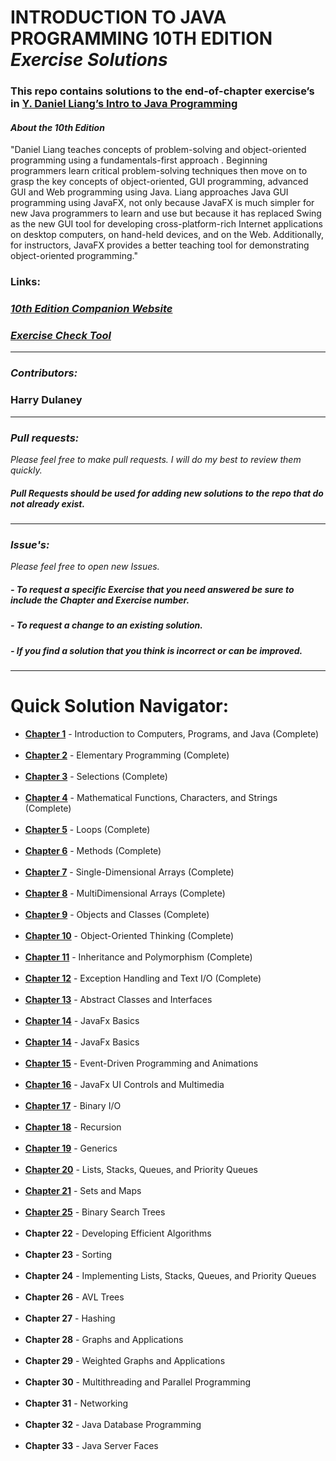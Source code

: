 # INTRODUCTION TO JAVA PROGRAMMING 10TH EDITION  <br> _Exercise Solutions_ 
### This repo contains solutions to the end-of-chapter exercise’s in <a href="https://www.amazon.com/Intro-Java-Programming-Comprehensive-Version/dp/0133761312">Y. Daniel Liang’s Intro to Java Programming</a>
#### _About the 10th Edition_ 
"Daniel Liang teaches concepts of problem-solving and object-oriented programming using a fundamentals-first approach
. Beginning programmers learn critical problem-solving techniques then move on to grasp the key concepts of object-oriented, GUI programming, advanced GUI and Web programming using Java. Liang approaches Java GUI programming using JavaFX, not only because JavaFX is much simpler for new Java programmers to learn and use but because it has replaced Swing as the new GUI tool for developing cross-platform-rich Internet applications on desktop computers, on hand-held devices, and on the Web. Additionally, for instructors, JavaFX provides a better teaching tool for demonstrating object-oriented programming."

### **Links:**
### <i><a href="http://liveexample.pearsoncmg.com/liang/intro10e">10th Edition Companion Website</a></i>
### <i><a href="https://liveexample.pearsoncmg.com/CheckExercise/faces/CheckExercise.xhtml?chapter=1&programName=Exercise01_01">Exercise Check Tool</a></i>

____
### <em>Contributors:</em>

### Harry Dulaney
____
### <em>Pull requests:</em>  
_Please feel free to make pull requests. I will do my best to review them quickly._
##### Pull Requests should be used for adding new solutions to the repo that do not already exist.
____
### <em>Issue's:</em>  
_Please feel free to open new Issues._
##### - To request a specific Exercise that you need answered be sure to include the Chapter and Exercise number. 
##### - To request a change to an existing solution. 
##### - If you find a solution that you think is incorrect or can be improved. 
____
# Quick Solution Navigator:
<ul>
		<li><a href="https://github.com/HarryDulaney/intro-to-java-programming/tree/master/src/ch_01"><strong
>Chapter 1</strong></a> - Introduction to Computers, Programs, and Java (Complete)</li><br>
		<li><a href="https://github.com/HarryDulaney/intro-to-java-programming/tree/master/src/ch_02"><strong
>Chapter 2</strong></a> - Elementary Programming (Complete)</li><br>
		<li><a href="https://github.com/HarryDulaney/intro-to-java-programming/tree/master/src/ch_03"><strong
>Chapter 3</strong></a> - Selections (Complete)</li><br>
		<li><a href="https://github.com/HarryDulaney/intro-to-java-programming/tree/master/src/ch_04"><strong
>Chapter 4</strong></a> - Mathematical Functions, Characters, and Strings (Complete)</li><br>
		<li><a href="https://github.com/HarryDulaney/intro-to-java-programming/tree/master/src/ch_05"><strong
>Chapter 5</strong></a> - Loops (Complete)</li><br>
		<li><a href="https://github.com/HarryDulaney/intro-to-java-programming/tree/master/src/ch_06"><strong
>Chapter 6</strong></a> - Methods (Complete)</li><br>
		<li><a href="https://github.com/HarryDulaney/intro-to-java-programming/tree/master/src/ch_07"><strong
>Chapter 7</strong></a> - Single-Dimensional Arrays (Complete)</li><br>
		<li><a href="https://github.com/HarryDulaney/intro-to-java-programming/tree/master/src/ch_08"><strong
>Chapter 8</strong></a> - MultiDimensional Arrays (Complete)</li><br>
		<li><a href="https://github.com/HarryDulaney/intro-to-java-programming/tree/master/src/ch_09"><strong
>Chapter 9</strong></a> - Objects and Classes (Complete)</li><br>
		<li><a href="https://github.com/HarryDulaney/intro-to-java-programming/tree/master/src/ch_10"><strong
>Chapter 10</strong></a> - Object-Oriented Thinking (Complete)</li><br>
		<li><a href="https://github.com/HarryDulaney/intro-to-java-programming/tree/master/src/ch_11"><strong
>Chapter 11</strong></a> - Inheritance and Polymorphism (Complete)</li><br>
		<li><a href="https://github.com/HarryDulaney/intro-to-java-programming/tree/master/src/ch_12"><strong
>Chapter 12</strong></a> - Exception Handling and Text I/O (Complete)</li><br>
		<li><a href="https://github.com/HarryDulaney/intro-to-java-programming/tree/master/src/ch_13"><strong>Chapter 13</strong></a> - Abstract Classes and Interfaces</li><br>
		<li><a href="https://github.com/HarryDulaney/intro-to-java-programming/tree/master/src/ch_14"><strong>Chapter 14</strong></a> - JavaFx Basics</li><br>
		<li><a href="https://github.com/HarryDulaney/intro-to-java-programming/tree/master/src/ch_14"><strong>Chapter 14</strong></a> - JavaFx Basics</li><br>
		<li><a href="https://github.com/HarryDulaney/intro-to-java-programming/tree/master/src/ch_15"><strong>Chapter 15</strong></a> - Event-Driven Programming and Animations</li><br>
		<li><a href="https://github.com/HarryDulaney/intro-to-java-programming/tree/master/src/ch_16"><strong>Chapter
		 16</strong></a> - JavaFx UI Controls and Multimedia</li><br>
		<li><a href="https://github.com/HarryDulaney/intro-to-java-programming/tree/master/src/ch_17"><strong>Chapter 17</strong></a> - Binary I/O</li><br>
		<li><a href="https://github.com/HarryDulaney/intro-to-java-programming/tree/master/src/ch_18"><strong>Chapter 18</strong></a> - Recursion</li><br>
		<li><a href="https://github.com/HarryDulaney/intro-to-java-programming/tree/master/src/ch_19"><strong>Chapter 19</strong></a> - Generics</li><br>
		<li><a href="https://github.com/HarryDulaney/intro-to-java-programming/tree/master/src/ch_20"><strong>Chapter 20</strong></a> - Lists, Stacks, Queues, and Priority Queues</li><br>
		<li><a href="https://github.com/HarryDulaney/intro-to-java-programming/tree/master/src/ch_21"><strong>Chapter 21</strong></a> - Sets and Maps</li><br>
		<li><a href="https://github.com/HarryDulaney/intro-to-java-programming/tree/master/src/ch_25"><strong>Chapter 25</strong></a> - Binary Search Trees </li><br>
		<li><!--<a href="https://github.com/HarryDulaney/java-programming-daniel-liang-10th/tree/master/src/">--><strong>Chapter 22</strong><!--</a>--> - Developing Efficient Algorithms</li><br>
		<li><!--<a href="https://github.com/HarryDulaney/java-programming-daniel-liang-10th/tree/master/src/">--><strong>Chapter 23</strong><!--</a>--> - Sorting</li><br>
		<li><!--<a href="https://github.com/HarryDulaney/java-programming-daniel-liang-10th/tree/master/src/">--><strong>Chapter 24</strong><!--</a>--> - Implementing Lists, Stacks, Queues, and Priority Queues</li><br>
		<li><!--<a href="https://github.com/HarryDulaney/java-programming-daniel-liang-10th/tree/master/src/">--><strong>Chapter 26</strong><!--</a>--> - AVL Trees </li><br>
		<li><!--<a href="https://github.com/HarryDulaney/java-programming-daniel-liang-10th/tree/master/src/">--><strong>Chapter 27</strong><!--</a>--> - Hashing</li><br>
		<li><!--<a href="https://github.com/HarryDulaney/java-programming-daniel-liang-10th/tree/master/src/">--><strong>Chapter 28</strong><!--</a>--> - Graphs and Applications</li><br>
		<li><!--<a href="https://github.com/HarryDulaney/java-programming-daniel-liang-10th/tree/master/src/">--><strong>Chapter 29</strong><!--</a>--> - Weighted Graphs and Applications </li><br>
		<li><!--<a href="https://github.com/HarryDulaney/java-programming-daniel-liang-10th/tree/master/src/">--><strong>Chapter 30</strong><!--</a>--> - Multithreading and Parallel Programming</li><br>
		<li><!--<a href="https://github.com/HarryDulaney/java-programming-daniel-liang-10th/tree/master/src/">--><strong>Chapter 31</strong><!--</a>--> - Networking </li><br>
		<li><!--<a href="https://github.com/HarryDulaney/java-programming-daniel-liang-10th/tree/master/src/">--><strong>Chapter 32</strong><!--</a>--> - Java Database Programming</li><br>
		<li><!--<a href="https://github.com/HarryDulaney/java-programming-daniel-liang-10th/tree/master/src/">--><strong>Chapter 33</strong><!--</a>--> - Java Server Faces</li><br>
</ul>
